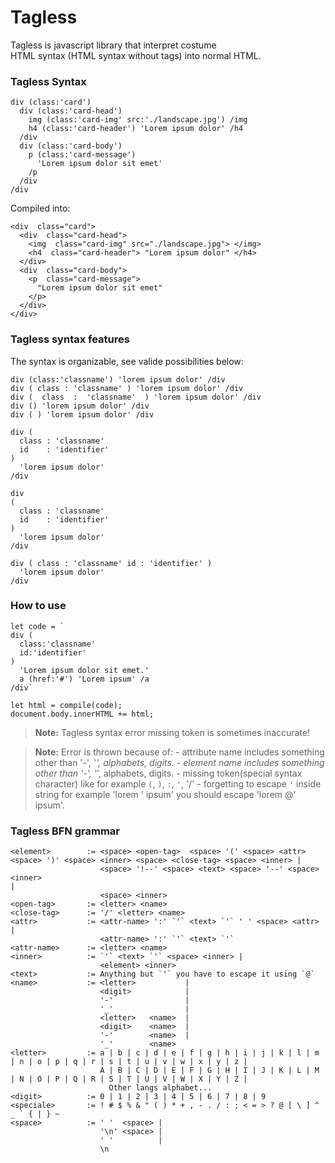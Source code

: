 # Tagless
Tagless is javascript library that interpret costume <br>
HTML syntax (HTML syntax without tags) into normal HTML.

### Tagless Syntax 
```
div (class:'card') 
  div (class:'card-head') 
    img (class:'card-img' src:'./landscape.jpg') /img
    h4 (class:'card-header') 'Lorem ipsum dolor' /h4
  /div
  div (class:'card-body') 
    p (class:'card-message') 
      'Lorem ipsum dolor sit emet'
    /p
  /div
/div
```

Compiled into:

```
<div  class="card"> 
  <div  class="card-head"> 
    <img  class="card-img" src="./landscape.jpg"> </img>
    <h4  class="card-header"> "Lorem ipsum dolor" </h4>
  </div>
  <div  class="card-body"> 
    <p  class="card-message"> 
      "Lorem ipsum dolor sit emet"
    </p>
  </div>
</div>
```

### Tagless syntax features
The syntax is organizable, see valide possibilities below:

```
div (class:'classname') 'lorem ipsum dolor' /div
div ( class : 'classname' ) 'lorem ipsum dolor' /div
div (  class  :  'classname'  ) 'lorem ipsum dolor' /div
div () 'lorem ipsum dolor' /div
div ( ) 'lorem ipsum dolor' /div
```

```
div ( 
  class : 'classname' 
  id    : 'identifier'
) 
  'lorem ipsum dolor' 
/div
```

```
div 
( 
  class : 'classname' 
  id    : 'identifier'
) 
  'lorem ipsum dolor' 
/div
```

```
div ( class : 'classname' id : 'identifier' ) 
  'lorem ipsum dolor' 
/div
```

### How to use
```
let code = `
div ( 
  class:'classname' 
  id:'identifier' 
) 
  'Lorem ipsum dolor sit emet.' 
  a (href:'#') 'Lorem ipsum' /a 
/div`

let html = compile(code);
document.body.innerHTML += html;
```

> **Note:**
> Tagless syntax error missing token is sometimes inaccurate!

> **Note:**
> Error is thrown because of:
> \- attribute name includes something other than '-', '_', alphabets, digits.
> \- element name includes something other than '-', '_', alphabets, digits.
> \- missing token(special syntax character) like for example `(`, `)`, `:`, `'`, '/'
> \- forgetting to escape `'` inside string for example 'lorem ' ipsum'
> you should escape 'lorem @' ipsum'.


### Tagless BFN grammar 
```
<element>        := <space> <open-tag>  <space> '(' <space> <attr> <space> ')' <space> <inner> <space> <close-tag> <space> <inner> | 
                    <space> '!--' <space> <text> <space> '--' <space> <inner>                                                                     | 
                    <space> <inner>
<open-tag>       := <letter> <name> 
<close-tag>      := '/' <letter> <name>
<attr>           := <attr-name> ':' `'` <text> `'` ' ' <space> <attr> | 
                    <attr-name> ':' `'` <text> `'`
<attr-name>      := <letter> <name>
<inner>          := `'` <text> `'` <space> <inner> |
                    <element> <inner> 
<text>           := Anything but `'` you have to escape it using `@`
<name>           := <letter>           | 
                    <digit>            | 
                    '-'                | 
                    '_'                | 
                    <letter>   <name>  | 
                    <digit>    <name>  | 
                    '-'        <name>  | 
                    '_'        <name>  
<letter>         := a | b | c | d | e | f | g | h | i | j | k | l | m | n | o | p | q | r | s | t | u | v | w | x | y | z |
                    A | B | C | D | E | F | G | H | I | J | K | L | M | N | O | P | Q | R | S | T | U | V | W | X | Y | Z |
                      Other langs alphabet...
<digit>          := 0 | 1 | 2 | 3 | 4 | 5 | 6 | 7 | 8 | 9
<speciale>       := ! # $ % & " ( ) * + , - . / : ; < = > ? @ [ \ ] ^ _ ` { | } ~
<space>          := ' '  <space> | 
                    '\n' <space> | 
                    ' '          | 
                    \n
```
  


  
  
  
  
  
  
  
  
  
  
